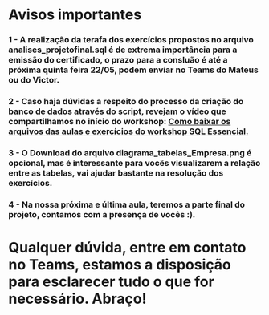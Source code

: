 # Avisos importantes

### 1 - A realização da terafa dos exercícios propostos no arquivo analises_projetofinal.sql é de extrema importância para a emissão do certificado, o prazo para a consluão é até a próxima quinta feira 22/05, podem enviar no Teams do Mateus ou do Victor.

### 2 - Caso haja dúvidas a respeito do processo da criação do banco de dados através do script, revejam o vídeo que compartilhamos no início do workshop: [Como baixar os arquivos das aulas e exercícios do workshop SQL Essencial.](https://www.youtube.com/watch?v=jCjeDQikpac)

### 3 - O Download do arquivo diagrama_tabelas_Empresa.png é opcional, mas é interessante para vocês visualizarem a relação entre as tabelas, vai ajudar bastante na resolução dos exercícios.

### 4 - Na nossa próxima e última aula, teremos a parte final do projeto, contamos com a presença de vocês :). 

# Qualquer dúvida, entre em contato no Teams, estamos a disposição para esclarecer tudo o que for necessário. Abraço!
